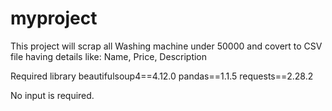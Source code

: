 # myproject
This project will scrap all Washing machine under 50000 and covert to CSV file having details like: Name, Price, Description

Required library 
beautifulsoup4==4.12.0
pandas==1.1.5
requests==2.28.2

No input is required.
